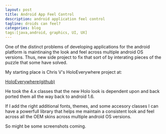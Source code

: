 ```yaml
---
layout: post
title: Android App Feel Control
description: android application feel control
tagline: droids can feel?
categories: blog
tags:[java,android, graphics, UI, UX]
---
```


One of the distinct problems of developing applications for the android platform 
is maintinaing the look and feel across multiple android OS versions. Thus, new side 
project to fix that sort of by interating pieces of the puzzle that some have solved.

My starting place is Chris V's HoloEverywhere project at:

<a href="https://github.com/ChristopheVersieux/HoloEverywhere">HoloEverywhere(github)</a>

He took the 4.x classes that the new Holo look is dependent upon and back ported 
them all the way back to android 1.6.


If I add the right additional fonts, themes, and some accesory classes I can 
have a powerfull library that helps me maintain a consistent look and feel
across all the OEM skins across multiple android OS versions.

So might be some screenshots coming.
